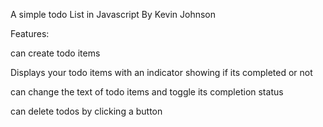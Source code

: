 A simple todo List in Javascript By Kevin Johnson

Features:

  can create todo items
  
  Displays your todo items with an indicator showing if its completed or not
  
  can change the text of todo items and toggle its completion status
  
  can delete todos by clicking a button 
  
